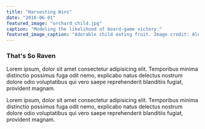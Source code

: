 ```yaml
---
title: "Harvesting Wins"
date: "2018-06-01"
featured_image: "orchard_child.jpg"
caption: "Modeling the likelihood of board-game victory."
featured_image_caption: "Adorable child eating fruit. Image credit: Alexas_Fotos on Pixabay."
---
```


### That's So Raven

Lorem ipsum, dolor sit amet consectetur adipisicing elit. Temporibus minima distinctio possimus fuga odit nemo, explicabo natus delectus nostrum dolore odio voluptatibus qui vero saepe reprehenderit blanditiis fugiat, provident magnam.

<OrchardGame caption="blah blah"/>

Lorem ipsum, dolor sit amet consectetur adipisicing elit. Temporibus minima distinctio possimus fuga odit nemo, explicabo natus delectus nostrum dolore odio voluptatibus qui vero saepe reprehenderit blanditiis fugiat, provident magnam.
